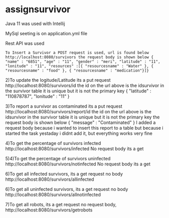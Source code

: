# assignsurvivor
Java 11 was used with Intellij

MySql seeting is on application.yml file

Rest API was used

    To Insert a Survivor a POST request is used, url is found below http://localhost:8080/survivors the request body is shown below { "name" : "6851", "age" : "11", "gender" : "meri", "latitude" : "11", "lonitude" : "11", "resources" :[{ "resourcesname" : "Water" }, { "resourcesname" : "food" }, { "resourcesname" : "medication"}]}

2)To update the logitude/Latitude its a put request http://localhost:8080/survivors/id the id on the url above is the idsurvivor in the survivor table it is unique but it is not the primary key { "latitude" : "110878787", "lonitude" : "11" }

3)To report a survivor as contaminated its a put request http://localhost:8080/survivors/report/id the id on the url above is the idsurvivor in the survivor table it is unique but it is not the primary key the request body is shown below { "message" : "Contaminated" } I added a request body because i wanted to insert this report to a table but because i started the task yestaday i didnt add it, but everything works very fine

4)To get the percentage of survivors infected http://localhost:8080/survivors/infected No request body its a get

5)4)To get the percentage of survivors uninfected http://localhost:8080/survivors/notinfected No request body its a get

6)To get all infected survivors, its a get request no body http://localhost:8080/survivors/allinfected

6)To get all uninfected survivors, its a get request no body http://localhost:8080/survivors/allnotinfected

7)To get all robots, its a get request no request body, http://localhost:8080/survivors/getrobots